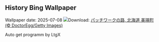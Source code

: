 ## History Bing Wallpaper
Wallpaper date: 2025-07-08
![](https://www.bing.com/th?id=OHR.WheatFields2025_JA-JP0694604988_UHD.jpg&w=1000)Download: [パッチワークの路, 北海道 美瑛町 (© DoctorEgg/Getty Images)](https://www.bing.com/th?id=OHR.WheatFields2025_JA-JP0694604988_UHD.jpg)

Auto get programm by LtgX
